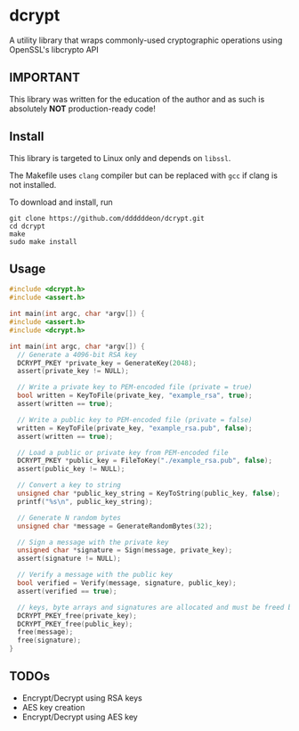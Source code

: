 # dcrypt

A utility library that wraps commonly-used cryptographic operations using OpenSSL's libcrypto API

## IMPORTANT
This library was written for the education of the author and as such is absolutely **NOT** production-ready code!

## Install
This library is targeted to Linux only and depends on `libssl`.

The Makefile uses `clang` compiler but can be replaced with `gcc` if clang is not installed.

To download and install, run

```
git clone https://github.com/ddddddeon/dcrypt.git
cd dcrypt
make
sudo make install
```

## Usage
```c
#include <dcrypt.h>
#include <assert.h>

int main(int argc, char *argv[]) {
#include <assert.h>
#include <dcrypt.h>

int main(int argc, char *argv[]) {
  // Generate a 4096-bit RSA key
  DCRYPT_PKEY *private_key = GenerateKey(2048);
  assert(private_key != NULL);

  // Write a private key to PEM-encoded file (private = true)
  bool written = KeyToFile(private_key, "example_rsa", true);
  assert(written == true);

  // Write a public key to PEM-encoded file (private = false)
  written = KeyToFile(private_key, "example_rsa.pub", false);
  assert(written == true);

  // Load a public or private key from PEM-encoded file
  DCRYPT_PKEY *public_key = FileToKey("./example_rsa.pub", false);
  assert(public_key != NULL);

  // Convert a key to string
  unsigned char *public_key_string = KeyToString(public_key, false);
  printf("%s\n", public_key_string);

  // Generate N random bytes
  unsigned char *message = GenerateRandomBytes(32);

  // Sign a message with the private key
  unsigned char *signature = Sign(message, private_key);
  assert(signature != NULL);

  // Verify a message with the public key
  bool verified = Verify(message, signature, public_key);
  assert(verified == true);

  // keys, byte arrays and signatures are allocated and must be freed by the caller
  DCRYPT_PKEY_free(private_key);
  DCRYPT_PKEY_free(public_key);
  free(message);
  free(signature);
}
```

## TODOs
- Encrypt/Decrypt using RSA keys
- AES key creation
- Encrypt/Decrypt using AES key